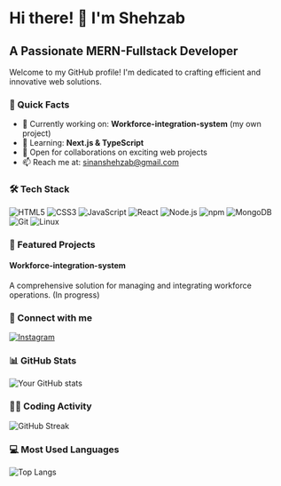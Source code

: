 # Hi there! 👋 I'm Shehzab

## A Passionate MERN-Fullstack Developer

Welcome to my GitHub profile! I'm dedicated to crafting efficient and innovative web solutions.

### 🚀 Quick Facts

- 🔭 Currently working on: **Workforce-integration-system** (my own project)
- 🌱 Learning: **Next.js & TypeScript**
- 💼 Open for collaborations on exciting web projects
- 📫 Reach me at: [sinanshehzab@gmail.com](mailto:sinanshehzab@gmail.com)

### 🛠️ Tech Stack

![HTML5](https://img.shields.io/badge/-HTML5-E34F26?style=flat-square&logo=html5&logoColor=white)
![CSS3](https://img.shields.io/badge/-CSS3-1572B6?style=flat-square&logo=css3)
![JavaScript](https://img.shields.io/badge/-JavaScript-F7DF1E?style=flat-square&logo=javascript&logoColor=black)
![React](https://img.shields.io/badge/-React-61DAFB?style=flat-square&logo=react&logoColor=black)
![Node.js](https://img.shields.io/badge/-Node.js-339933?style=flat-square&logo=node.js&logoColor=white)
![npm](https://img.shields.io/badge/-npm-CB3837?style=flat-square&logo=npm)
![MongoDB](https://img.shields.io/badge/-MongoDB-47A248?style=flat-square&logo=mongodb&logoColor=white)
![Git](https://img.shields.io/badge/-Git-F05032?style=flat-square&logo=git&logoColor=white)
![Linux](https://img.shields.io/badge/-Linux-FCC624?style=flat-square&logo=linux&logoColor=black)

### 🌟 Featured Projects

#### Workforce-integration-system
A comprehensive solution for managing and integrating workforce operations. (In progress)

### 🤝 Connect with me

[![Instagram](https://img.shields.io/badge/-Instagram-E4405F?style=flat-square&logo=instagram&logoColor=white)](https://instagram.com/_shehzab_)

### 📊 GitHub Stats

![Your GitHub stats](https://github-readme-stats.vercel.app/api?username=YourGitHubUsername&show_icons=true&theme=radical)

### 👨‍💻 Coding Activity

![GitHub Streak](https://github-readme-streak-stats.herokuapp.com/?user=YourGitHubUsername&theme=dark)

### 💻 Most Used Languages

![Top Langs](https://github-readme-stats.vercel.app/api/top-langs/?username=YourGitHubUsername&layout=compact)
